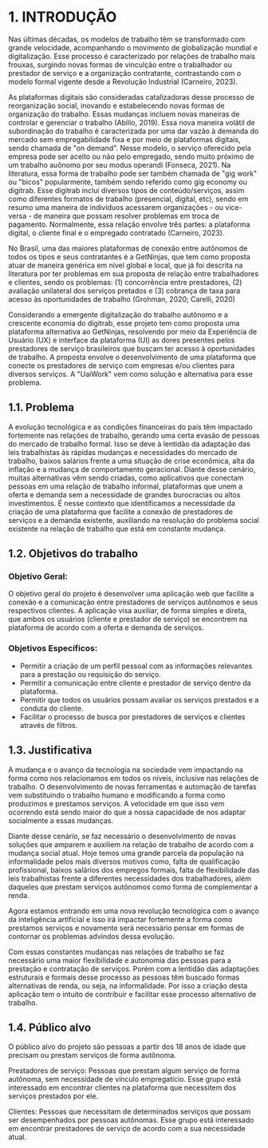 # 1. INTRODUÇÃO

Nas últimas décadas, os modelos de trabalho têm se transformado com grande velocidade, acompanhando o movimento de globalização mundial e digitalização. Esse processo é caracterizado por relações de trabalho mais frouxas, surgindo novas formas de vinculção entre o trabalhador ou prestador de serviço e a organização contratante, contrastando com o modelo formal vigente desde a Revolução Industrial (Carneiro, 2023).

As plataformas digitais são consideradas catalizadoras desse processo de reorganização social, inovando e estabelecendo novas formas de organização do trabalho. Essas mudanças incluem novas maneiras de controlar e gerenciar o trabalho (Abílio, 2019). Essa nova maneira volátil de subordinação do trabalho é caracterizada por uma dar vazão à demanda do mercado sem empregabilidade fixa e por meio de plataformas digitais, sendo chamada de "on demand". Nesse modelo, o serviço oferecido pela empresa pode ser aceito ou não pelo empregado, sendo muito próximo de um trabalho auônomo por seu modus operandi (Fonseca, 2021). Na literatura, essa forma de trabalho pode ser também chamada de "gig work" ou "bicos" popularmente, também sendo referido como gig economy ou digitrab. Esse digitrab inclui diversos tipos de conteúdo/serviços, assim como diferentes formatos de trabalho (presencial, digital, etc), sendo em resumo uma maneira de indivíduos acessarem organizações - ou vice-versa - de maneira que possam resolver problemas em troca de pagamento. Normalmente, essa relação envolve três partes: a plataforma digital, o cliente final e o empregado contratado (Carneiro, 2023).

No Brasil, uma das maiores plataformas de conexão entre autônomos de todos os tipos e seus contratantes é a GetNinjas, que tem como proposta atuar de maneira genérica em nível global e local, que já foi descrita na literatura por ter problemas em sua proposta de relação entre trabalhadores e clientes, sendo os problemas: (1) concorrência entre prestadores, (2) avaliação unilateral dos serviços pretados e (3) cobrança de taxa para acesso às oportunidades de trabalho (Grohman, 2020; Carelli, 2020)

Considerando a emergente digitalização do trabalho autônomo e a crescente economia do digitrab, esse projeto tem como proposta uma plataforma alternativa ao GetNinjas, resolvendo por meio da Experiência de Usuário (UX) e interface da plataforma (UI) as dores presentes pelos prestadores de serviço brasileiros que buscam ter acesso à oportunidades de trabalho. A proposta envolve o desenvolvimento de uma plataforma que conecte os prestadores de serviço com empresas e/ou clientes para diversos serviços. A "UaiWork" vem como solução e alternativa para esse problema.

## 1.1. Problema

<!--Nesse momento você deve apresentar o problema que a sua aplicação deve resolver. No entanto, não é a hora de comentar sobre a aplicação. 
Descreva também o contexto em que essa aplicação será usada, se houver: empresa, tecnologias, etc. Novamente, descreva apenas o que de fato existir, pois ainda não é a hora de apresentar requisitos detalhados ou projetos.-->
A evolução tecnológica e as condições financeiras do país têm impactado fortemente nas relações de trabalho, gerando uma certa evasão de pessoas do mercado de trabalho formal. Isso se deve à lentidão da adaptação das leis trabalhistas às rápidas mudanças e necessidades do mercado de trabalho, baixos salários frente a uma situação de crise econômica, alta da inflação e a mudança de comportamento geracional.
Diante desse cenário, muitas alternativas vêm sendo criadas, como aplicativos que conectam pessoas em uma relação de trabalho informal, plataformas que unem a oferta e demanda sem a necessidade de grandes burocracias ou altos investimentos.
É nesse contexto que identificamos a necessidade da criação de uma plataforma que facilite a conexão de prestadores de serviços e a demanda existente, auxiliando na resolução do problema social existente na relação de trabalho que está em constante mudança.


## 1.2. Objetivos do trabalho

<!--Aqui você deve descrever os objetivos do trabalho indicando que o objetivo geral é desenvolver um software para solucionar o problema apresentado acima. O objetivo geral deve resumir e apresentar a ideia central de um trabalho, descrevendo também a sua finalidade. Os objetivos específicos darão uma maior delimitação ao tema, além de detalhar os processos necessários para a realização do trabalho.-->
### Objetivo Geral:
O objetivo geral do projeto é desenvolver uma aplicação web que facilite a conexão e a comunicação entre prestadores de serviços autônomos e seus respectivos clientes. A aplicação visa auxiliar, de forma simples e direta, que ambos os usuários (cliente e prestador de serviço) se encontrem na plataforma de acordo com a oferta e demanda de serviços.

### Objetivos Específicos:
- Permitir a criação de um perfil pessoal com as informações relevantes para a prestação ou requisição do serviço.
- Permitir a comunicação entre cliente e prestador de serviço dentro da plataforma.
- Permitir que todos os usuários possam avaliar os serviços prestados e a conduta do cliente.
- Facilitar o processo de busca por prestadores de serviços e clientes através de filtros.


## 1.3. Justificativa

<!--Descreva a importância ou a motivação para trabalhar com esta aplicação que você escolheu. Indique as razões pelas quais você escolheu seus objetivos específicos ou as razões para aprofundar em certos aspectos do software.-->
A mudança e o avanço da tecnologia na sociedade vem impactando na forma como nos relacionamos em todos os níveis, inclusive nas relações de trabalho. O desenvolvimento de novas ferramentas e automação de tarefas vem substituindo o trabalho humano e modificando a forma como produzimos e prestamos serviços. A velocidade em que isso vem ocorrendo está sendo maior do que a nossa capacidade de nos adaptar socialmente a essas mudanças.

Diante desse cenário, se faz necessário o desenvolvimento de novas soluções que amparem e auxiliem na relação de trabalho de acordo com a mudança social atual. Hoje temos uma grande parcela da população na informalidade pelos mais diversos motivos como, falta de qualificação profissional, baixos salários dos empregos formais, falta de flexibilidade das leis trabalhistas frente a diferentes necessidades dos trabalhadores, além daqueles que prestam serviços autônomos como forma de complementar a renda.

Agora estamos entrando em uma nova revolução tecnológica com o avanço da inteligência artificial e isso irá impactar fortemente a forma como prestamos serviços e novamente será necessário pensar em formas de contornar os problemas advindos dessa evolução.

Com essas constantes mudanças nas relações de trabalho se faz necessário uma maior flexibilidade e autonomia das pessoas para a prestação e contratação de serviços. Porém com a lentidão das adaptações estruturais e formais desse processo as pessoas têm buscado formas alternativas de renda, ou seja, na informalidade. Por isso a criação desta aplicação tem o intuito de contribuir e facilitar esse processo alternativo de trabalho.


## 1.4. Público alvo

<!--Descreva quem serão as pessoas que usarão a sua aplicação indicando os diferentes perfis. O objetivo aqui não é definir quem serão os clientes ou quais serão os papéis dos usuários na aplicação. A ideia é, dentro do possível, conhecer um pouco mais sobre o perfil dos usuários: conhecimentos prévios, relação com a tecnologia, relações hierárquicas, etc.-->

O público alvo do projeto são pessoas a partir dos 18 anos de idade que precisam ou prestam serviços de forma autônoma.

Prestadores de serviço: Pessoas que prestam algum serviço de forma autônoma, sem necessidade de vínculo empregatício. Esse grupo está interessado em encontrar clientes na plataforma que necessitem dos serviços prestados por ele.

Clientes: Pessoas que necessitam de determinados serviços que possam ser desempenhados por pessoas autônomas. Esse grupo está interessado em encontrar prestadores de serviço de acordo com a sua necessidade atual.

